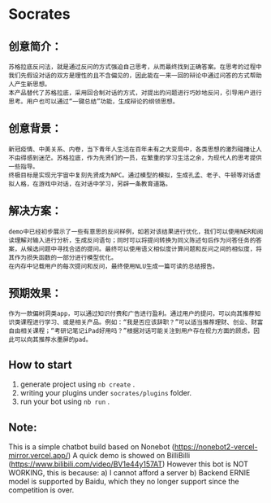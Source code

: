 # Socrates

## 创意简介：
	苏格拉底反问法，就是通过反问的方式强迫自己思考，从而最终找到正确答案。在思考的过程中我们先假设对话的双方是理性的且不含偏见的，因此能在一来一回的辩论中通过问答的方式帮助人产生新思想。
	本产品替代了苏格拉底，采用回合制对话的方式，对提出的问题进行巧妙地反问，引导用户进行思考。用户也可以通过“一键总结”功能，生成辩论的纲领思想。

## 创意背景：
	新冠疫情、中美关系、内卷，当下青年人生活在百年未有之大变局中，各类思想的激烈碰撞让人不由得感到迷茫。苏格拉底，作为先贤们的一员，在繁重的学习生活之余，为现代人的思考提供一些指导。
	终极目标是实现元宇宙中复刻先贤成为NPC。通过模型的模拟，生成孔孟、老子、牛顿等对话虚拟人格，在游戏中对话，在对话中学习，另辟一条教育道路。

## 解决方案：
	demo中已经初步展示了一些有意思的反问样例，如若对该结果进行优化，我们可以使用NER和阅读理解对输入进行分析，生成反问语句；同时可以将提问转换为同义陈述句后作为问答任务的答案，从候选问题中寻找合适的提问。最终可以使用语义相似度计算问题和反问之间的相似度，将其作为损失函数的一部分进行模型优化。
	在内存中记载用户的每次提问和反问，最终使用NLU生成一篇可读的总结报告。

## 预期效果：
	作为一款偏树洞类app，可以通过知识付费和广告进行盈利。通过用户的提问，可以向其推荐知识类课程进行学习、或是相关产品。例如：“我是否应该辞职？”可以适当推荐理财、创业、财富自由相关课程；“考研记笔记iPad好用吗？”根据对话可能关注到用户存在视力方面的顾虑，因此可以向其推荐水墨屏的pad。


## How to start

1. generate project using `nb create` .
2. writing your plugins under `socrates/plugins` folder.
3. run your bot using `nb run` .

## Note:

This is a simple chatbot build based on Nonebot (https://nonebot2-vercel-mirror.vercel.app/)
A quick demo is showed on BilliBilli (https://www.bilibili.com/video/BV1e44y157AT)
However this bot is NOT WORKING, this is because:
a) I cannot afford a server
b) Backend ERNIE model is supported by Baidu, which they no longer support since the competition is over.